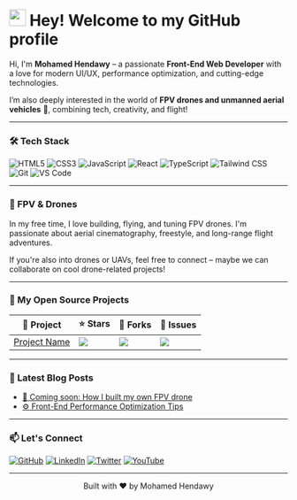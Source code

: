 <h1><img src="https://emojis.slackmojis.com/emojis/images/1531849430/4246/blob-sunglasses.gif?1531849430" width="30"/> Hey! Welcome to my GitHub profile</h1>

<p>Hi, I'm <strong>Mohamed Hendawy</strong> – a passionate <strong>Front-End Web Developer</strong> with a love for modern UI/UX, performance optimization, and cutting-edge technologies.</p>

<p>I’m also deeply interested in the world of <strong>FPV drones and unmanned aerial vehicles</strong> 🚁, combining tech, creativity, and flight!</p>

---

<h3>🛠️ Tech Stack</h3>
<p>
  <img alt="HTML5" src="https://img.shields.io/badge/-HTML5-E34F26?style=flat-square&logo=html5&logoColor=white" />
  <img alt="CSS3" src="https://img.shields.io/badge/-CSS3-1572B6?style=flat-square&logo=css3&logoColor=white" />
  <img alt="JavaScript" src="https://img.shields.io/badge/-JavaScript-F7DF1E?style=flat-square&logo=javascript&logoColor=black" />
  <img alt="React" src="https://img.shields.io/badge/-React-61DAFB?style=flat-square&logo=react&logoColor=black" />
  <img alt="TypeScript" src="https://img.shields.io/badge/-TypeScript-3178C6?style=flat-square&logo=typescript&logoColor=white" />
  <img alt="Tailwind CSS" src="https://img.shields.io/badge/-TailwindCSS-38B2AC?style=flat-square&logo=tailwind-css&logoColor=white" />
  <img alt="Git" src="https://img.shields.io/badge/-Git-F05032?style=flat-square&logo=git&logoColor=white" />
  <img alt="VS Code" src="https://img.shields.io/badge/-VSCode-007ACC?style=flat-square&logo=visual-studio-code&logoColor=white" />
</p>

---

<h3>📸 FPV & Drones</h3>
<p>In my free time, I love building, flying, and tuning FPV drones. I'm passionate about aerial cinematography, freestyle, and long-range flight adventures.</p>

<p>If you're also into drones or UAVs, feel free to connect – maybe we can collaborate on cool drone-related projects!</p>

---

<h3>📂 My Open Source Projects</h3>
<table>
  <thead>
    <tr>
      <th>🚀 Project</th>
      <th>⭐ Stars</th>
      <th>🍴 Forks</th>
      <th>🐞 Issues</th>
    </tr>
  </thead>
  <tbody>
    <tr>
      <td><a href="https://github.com/YOUR_USERNAME/PROJECT_NAME">Project Name</a></td>
      <td><img src="https://img.shields.io/github/stars/YOUR_USERNAME/PROJECT_NAME?style=flat-square"/></td>
      <td><img src="https://img.shields.io/github/forks/YOUR_USERNAME/PROJECT_NAME?style=flat-square"/></td>
      <td><img src="https://img.shields.io/github/issues/YOUR_USERNAME/PROJECT_NAME?style=flat-square"/></td>
    </tr>
    <!-- Repeat for more projects -->
  </tbody>
</table>

---

<h3>📡 Latest Blog Posts</h3>

<!-- Optionally use GitHub Actions to auto update -->
<ul>
  <li><a href="#">📘 Coming soon: How I built my own FPV drone</a></li>
  <li><a href="#">⚙️ Front-End Performance Optimization Tips</a></li>
</ul>

---

<h3>📫 Let's Connect</h3>
<p>
  <a href="https://github.com/YOUR_USERNAME" target="_blank"><img alt="GitHub" src="https://img.shields.io/badge/GitHub-000?&style=for-the-badge&logo=github&logoColor=white" /></a>
  <a href="https://linkedin.com/in/YOUR_LINK" target="_blank"><img alt="LinkedIn" src="https://img.shields.io/badge/LinkedIn-0077B5?style=for-the-badge&logo=linkedin&logoColor=white" /></a>
  <a href="https://twitter.com/YOUR_USERNAME" target="_blank"><img alt="Twitter" src="https://img.shields.io/badge/Twitter-1DA1F2?style=for-the-badge&logo=twitter&logoColor=white" /></a>
  <a href="https://youtube.com/YOUR_CHANNEL" target="_blank"><img alt="YouTube" src="https://img.shields.io/badge/YouTube-FF0000?style=for-the-badge&logo=youtube&logoColor=white" /></a>
</p>

---

<p align="center">Built with ❤️ by Mohamed Hendawy</p>
